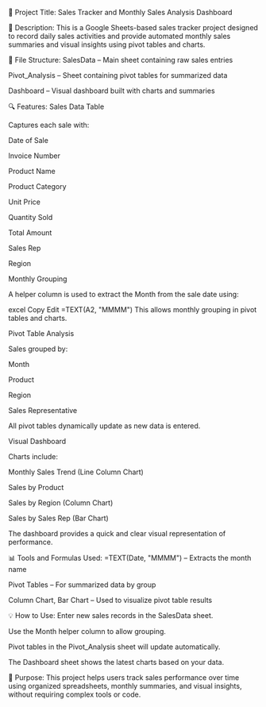 📌 Project Title:
Sales Tracker and Monthly Sales Analysis Dashboard

📝 Description:
This is a Google Sheets-based sales tracker project designed to record daily sales activities and provide automated monthly sales summaries and visual insights using pivot tables and charts.

📁 File Structure:
SalesData – Main sheet containing raw sales entries

Pivot_Analysis – Sheet containing pivot tables for summarized data

Dashboard – Visual dashboard built with charts and summaries

🔍 Features:
Sales Data Table

Captures each sale with:

Date of Sale

Invoice Number

Product Name

Product Category

Unit Price

Quantity Sold

Total Amount

Sales Rep

Region

Monthly Grouping

A helper column is used to extract the Month from the sale date using:

excel
Copy
Edit
=TEXT(A2, "MMMM")
This allows monthly grouping in pivot tables and charts.

Pivot Table Analysis

Sales grouped by:

Month

Product

Region

Sales Representative

All pivot tables dynamically update as new data is entered.

Visual Dashboard

Charts include:

Monthly Sales Trend (Line Column Chart)

Sales by Product 

Sales by Region (Column Chart)

Sales by Sales Rep (Bar Chart)

The dashboard provides a quick and clear visual representation of performance.

📊 Tools and Formulas Used:
=TEXT(Date, "MMMM") – Extracts the month name

Pivot Tables – For summarized data by group

Column Chart, Bar Chart – Used to visualize pivot table results

💡 How to Use:
Enter new sales records in the SalesData sheet.

Use the Month helper column to allow grouping.

Pivot tables in the Pivot_Analysis sheet will update automatically.

The Dashboard sheet shows the latest charts based on your data.

🎯 Purpose:
This project helps users track sales performance over time using organized spreadsheets, monthly summaries, and visual insights, without requiring complex tools or code.
